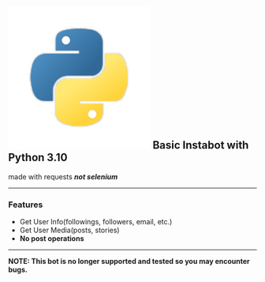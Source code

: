 <h2><img src = "https://raw.githubusercontent.com/github/explore/80688e429a7d4ef2fca1e82350fe8e3517d3494d/topics/python/python.png"> Basic Instabot with Python 3.10</h2>


<p>made with requests <b><i>not selenium</i></b></p>
<hr>
<h3>Features</h3>
<ul>
<li>Get User Info(followings, followers, email, etc.)</li>
<li>Get User Media(posts, stories)</li>
<li><b>No post operations<b></li>
</ul>
<hr>
<p><b>NOTE:</b> This bot is no longer supported and tested so you may encounter bugs.</p>

